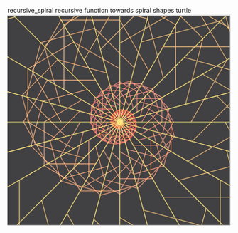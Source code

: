 recursive_spiral
recursive function towards spiral shapes turtle
![alt text](https://github.com/sophiarora/recursive_spiral/blob/master/Screen%20Shot%202018-04-27%20at%2012.32.08%20AM.png)
